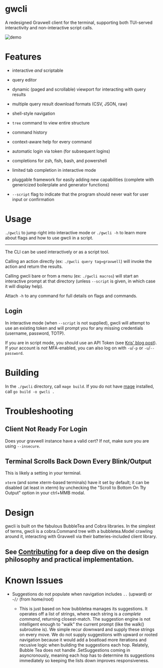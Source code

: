 # gwcli

A redesigned Gravwell client for the terminal, supporting both TUI-served interactivity and non-interactive script calls. 

![demo](demo.gif)

# Features

- interactive *and* scriptable

- query editor

- dynamic (paged and scrollable) viewport for interacting with query results

- multiple query result download formats (CSV, JSON, raw)

- shell-style navigation

- `tree` command to view entire structure

- command history

- context-aware help for every command

- automatic login via token (for subsequent logins)

- completions for zsh, fish, bash, and powershell

- limited tab completion in interactive mode

- pluggable framework for easily adding new capabilities (complete with genericized boilerplate and generator functions)

- `--script` flag to indicate that the program should never wait for user input or confirmation

# Usage

`./gwcli` to jump right into interactive mode or `./gwcli -h` to learn more about flags and how to use gwcli in a script.

---

The CLI can be used interactively or as a script tool.

Calling an action directly (ex: `./gwcli query tag=gravwell`) will invoke the action and return the results.

Calling gwcli bare or from a menu (ex: `./gwcli macros`) will start an interactive prompt at that directory (unless `--script` is given, in which case it will display help).

Attach `-h` to any command for full details on flags and commands.

## Login

In interactive mode (when `--script` is not supplied), gwcli will attempt to use an existing token and will prompt you for any missing credentials (username, password, TOTP).

If you are in script mode, you should use an API Token (see [Kris' blog post](https://www.gravwell.io/blog/the-basics-of-gravwell-api-access-tokens)). If your account is *not* MFA-enabled, you can also log on with `-u`/`-p` or `-u`/`--password`.

# Building

In the `./gwcli` directory, call `mage build`. If you do not have [mage](magefile.org) installed, call `go build -o gwcli .`

# Troubleshooting

## Client Not Ready For Login

Does your gravwell instance have a valid cert? If not, make sure you are using `--insecure`.

## Terminal Scrolls Back Down Every Blink/Output

This is likely a setting in your terminal.

`xterm` (and some xterm-based terminals) have it set by default; it can be disabled (at least in xterm) by unchecking the "Scroll to Bottom On Tty Output" option in your ctrl+MMB modal.

# Design

gwcli is built on the fabulous BubbleTea and Cobra libraries. In the simplest of terms, gwcli is a cobra.Command tree with a bubbletea.Model crawling around it, interacting with Gravwell via their batteries-included client library.

## See [Contributing](CONTRIBUTING.md) for a deep dive on the design philosophy and practical implementation.

# Known Issues

- Suggestions do not populate when navigation includes `..` (upward) or `~`/`/` (from home/root)

    - This is just based on how bubbletea manages its suggestions. It operates off a list of strings, where each string is a *complete command*, returning closest-match. The suggestion engine is not intelligent enough to "walk" the current prompt (like the walk() subroutine is). We simple recur downward and supply these strings on every move. We do not supply suggestions with upward or rooted navigation because it would add a boatload more iterations and recusive logic when building the suggestions each hop. Relately, Bubble Tea does not handle .SetSuggestions coming in asyncronously, meaning each hop has to determine its suggestions immediately so keeping the lists down improves responsiveness.